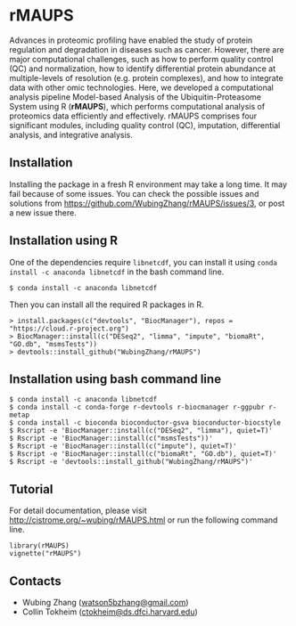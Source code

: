 # rMAUPS

Advances in proteomic profiling have enabled the study of protein regulation and degradation in diseases such as cancer. However, there are major computational challenges, such as how to perform quality control (QC) and normalization, how to identify differential protein abundance at multiple-levels of resolution (e.g. protein complexes), and how to integrate data with other omic technologies. Here, we developed a computational analysis pipeline Model-based Analysis of the Ubiquitin-Proteasome System using R (**rMAUPS**), which performs computational analysis of proteomics data efficiently and effectively. rMAUPS comprises four significant modules, including quality control (QC), imputation, differential analysis, and integrative analysis.

## Installation
Installing the package in a fresh R environment may take a long time. It may fail because of some issues. You can check the possible issues and solutions from https://github.com/WubingZhang/rMAUPS/issues/3, or post a new issue there.

## Installation using R
One of the dependencies require `libnetcdf`, you can install it using `conda install -c anaconda libnetcdf` in the bash command line. 
```
$ conda install -c anaconda libnetcdf
```
Then you can install all the required R packages in R.
```
> install.packages(c("devtools", "BiocManager"), repos = "https://cloud.r-project.org")
> BiocManager::install(c("DESeq2", "limma", "impute", "biomaRt", "GO.db", "msmsTests"))
> devtools::install_github("WubingZhang/rMAUPS")
```

## Installation using bash command line
```
$ conda install -c anaconda libnetcdf
$ conda install -c conda-forge r-devtools r-biocmanager r-ggpubr r-metap
$ conda install -c bioconda bioconductor-gsva bioconductor-biocstyle
$ Rscript -e 'BiocManager::install(c("DESeq2", "limma"), quiet=T)'
$ Rscript -e 'BiocManager::install(c("msmsTests"))'
$ Rscript -e 'BiocManager::install(c("impute"), quiet=T)'
$ Rscript -e 'BiocManager::install(c("biomaRt", "GO.db"), quiet=T)'
$ Rscript -e 'devtools::install_github("WubingZhang/rMAUPS")'
```


## Tutorial
For detail documentation, please visit http://cistrome.org/~wubing/rMAUPS.html or run the following command line.

```
library(rMAUPS)
vignette("rMAUPS")
```


## Contacts

* Wubing Zhang (watson5bzhang@gmail.com)
* Collin Tokheim (ctokheim@ds.dfci.harvard.edu)

